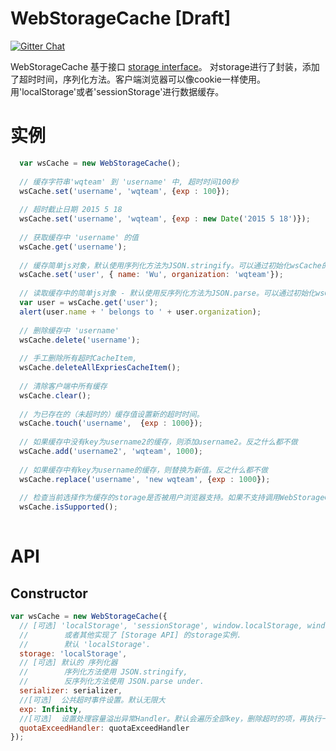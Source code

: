# WebStorageCache [Draft]

   <a href='https://gitter.im/WQTeam/web-storage-cache'>
    <img src='https://badges.gitter.im/Join%20Chat.svg' alt='Gitter Chat' />
  </a>

  WebStorageCache 基于接口 [storage interface](http://www.w3.org/TR/webstorage/#storage)。 对storage进行了封装，添加了超时时间，序列化方法。客户端浏览器可以像cookie一样使用。用'localStorage'或者'sessionStorage'进行数据缓存。

# 实例
```javascript
  var wsCache = new WebStorageCache();
  
  // 缓存字符串'wqteam' 到 'username' 中, 超时时间100秒
  wsCache.set('username', 'wqteam', {exp : 100});
  
  // 超时截止日期 2015 5 18
  wsCache.set('username', 'wqteam', {exp : new Date('2015 5 18')});
  
  // 获取缓存中 'username' 的值 
  wsCache.get('username');
  
  // 缓存简单js对象，默认使用序列化方法为JSON.stringify。可以通过初始化wsCache的时候配置serializer.serialize
  wsCache.set('user', { name: 'Wu', organization: 'wqteam'});
  
  // 读取缓存中的简单js对象 - 默认使用反序列化方法为JSON.parse。可以通过初始化wsCache的时候配置serializer.deserialize
  var user = wsCache.get('user');
  alert(user.name + ' belongs to ' + user.organization);
  
  // 删除缓存中 'username'
  wsCache.delete('username');
  
  // 手工删除所有超时CacheItem,
  wsCache.deleteAllExpriesCacheItem();
  
  // 清除客户端中所有缓存
  wsCache.clear();
  
  // 为已存在的（未超时的）缓存值设置新的超时时间。
  wsCache.touch('username',  {exp : 1000});
  
  // 如果缓存中没有key为username2的缓存，则添加username2。反之什么都不做
  wsCache.add('username2', 'wqteam', 1000);
  
  // 如果缓存中有key为username的缓存，则替换为新值。反之什么都不做
  wsCache.replace('username', 'new wqteam', {exp : 1000});
  
  // 检查当前选择作为缓存的storage是否被用户浏览器支持。如果不支持调用WebStorageCache API提供的方法将什么都不做。
  wsCache.isSupported();
  
```
# API

## Constructor
```javascript
var wsCache = new WebStorageCache({
  // [可选] 'localStorage', 'sessionStorage', window.localStorage, window.sessionStorage 
  //        或者其他实现了 [Storage API] 的storage实例.
  //        默认 'localStorage'.
  storage: 'localStorage',
  // [可选] 默认的 序列化器 
  //        序列化方法使用 JSON.stringify, 
  //        反序列化方法使用 JSON.parse under.
  serializer: serializer, 
  //[可选]  公共超时事件设置。默认无限大
  exp: Infinity,
  //[可选]  设置处理容量溢出异常Handler。默认会遍历全部key，删除超时的项，再执行一遍set方法。
  quotaExceedHandler: quotaExceedHandler 
}); 
```


